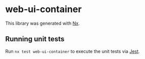 # web-ui-container

This library was generated with [Nx](https://nx.dev).

## Running unit tests

Run `nx test web-ui-container` to execute the unit tests via [Jest](https://jestjs.io).
